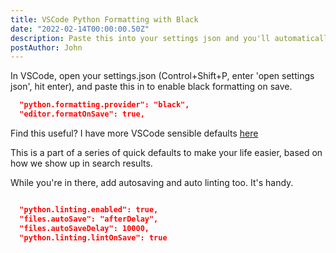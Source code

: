 ```yaml
---
title: VSCode Python Formatting with Black
date: "2022-02-14T00:00:00.50Z"
description: Paste this into your settings json and you'll automatically have prettier code.
postAuthor: John
---
```


In VSCode, open your settings.json (Control+Shift+P, enter 'open settings json', hit enter), and paste this in to enable black formatting on save.

```json
  "python.formatting.provider": "black",
  "editor.formatOnSave": true,
```

Find this useful? I have more VSCode sensible defaults [here](/vscode-defaults-feb22)

This is a part of a series of quick defaults to make your life easier, based on how we show up in search results.

While you're in there, add autosaving and auto linting too. It's handy.
```json

  "python.linting.enabled": true,
  "files.autoSave": "afterDelay",
  "files.autoSaveDelay": 10000,
  "python.linting.lintOnSave": true
```
```
